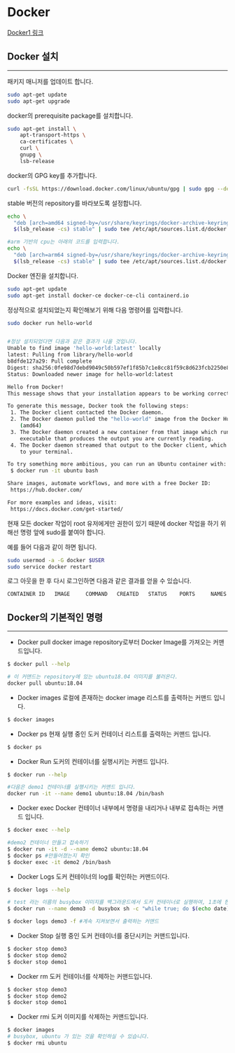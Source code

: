 # Docker
[Docker1 링크](https://helloailab.notion.site/Docker-1-bb3017bde7284a3ea3b0e06ec2639d79)

## Docker 설치
<hr/>  
패키지 매니저를 업데이트 합니다.  

``` bash
sudo apt-get update
sudo apt-get upgrade
```

docker의 prerequisite package를 설치합니다.  
``` bash
sudo apt-get install \
    apt-transport-https \
    ca-certificates \
    curl \
    gnupg \
    lsb-release
```

docker의 GPG key를 추가합니다.  
``` bash
curl -fsSL https://download.docker.com/linux/ubuntu/gpg | sudo gpg --dearmor -o /usr/share/keyrings/docker-archive-keyring.gpg
```

stable 버전의 repository를 바라보도록 설정합니다.  
``` bash
echo \
  "deb [arch=amd64 signed-by=/usr/share/keyrings/docker-archive-keyring.gpg] https://download.docker.com/linux/ubuntu \
  $(lsb_release -cs) stable" | sudo tee /etc/apt/sources.list.d/docker.list > /dev/null

#arm 기반의 cpu는 아래의 코드를 입력합니다.
echo \
  "deb [arch=arm64 signed-by=/usr/share/keyrings/docker-archive-keyring.gpg] https://download.docker.com/linux/ubuntu \
  $(lsb_release -cs) stable" | sudo tee /etc/apt/sources.list.d/docker.list > /dev/null
```

Docker 엔진을 설치합니다.  
``` bash
sudo apt-get update
sudo apt-get install docker-ce docker-ce-cli containerd.io
```

정상적으로 설치되었는지 확인해보기 위해 다음 명령어를 입력합니다.  
``` bash
sudo docker run hello-world


#정상 설치되었다면 다음과 같은 결과가 나올 것입니다.
Unable to find image 'hello-world:latest' locally
latest: Pulling from library/hello-world
b8dfde127a29: Pull complete 
Digest: sha256:0fe98d7debd9049c50b597ef1f85b7c1e8cc81f59c8d623fcb2250e8bec85b38
Status: Downloaded newer image for hello-world:latest

Hello from Docker!
This message shows that your installation appears to be working correctly.

To generate this message, Docker took the following steps:
 1. The Docker client contacted the Docker daemon.
 2. The Docker daemon pulled the "hello-world" image from the Docker Hub.
    (amd64)
 3. The Docker daemon created a new container from that image which runs the
    executable that produces the output you are currently reading.
 4. The Docker daemon streamed that output to the Docker client, which sent it
    to your terminal.

To try something more ambitious, you can run an Ubuntu container with:
 $ docker run -it ubuntu bash

Share images, automate workflows, and more with a free Docker ID:
 https://hub.docker.com/

For more examples and ideas, visit:
 https://docs.docker.com/get-started/
```

현재 모든 docker 작업이 root 유저에게만 권한이 있기 때문에 docker 작업을 하기 위해선 명령 앞에 sudo를 붙여야 합니다.

예를 들어 다음과 같이 하면 됩니다.  
``` bash
sudo usermod -a -G docker $USER
sudo service docker restart
```

로그 아웃을 한 후 다시 로그인하면 다음과 같은 결과를 얻을 수 있습니다.  
``` shell
CONTAINER ID   IMAGE     COMMAND   CREATED   STATUS    PORTS     NAMES
```

## Docker의 기본적인 명령
<hr/>  

* Docker pull
docker image repository로부터 Docker Image를 가져오는 커맨드입니다.  
``` bash
$ docker pull --help

# 이 커맨드는 repository에 있는 ubuntu18.04 이미지를 불러온다.
docker pull ubuntu:18.04
```

* Docker images
로컬에 존재하는 docker image 리스트를 출력하는 커맨드 입니다.  
``` bash
$ docker images
```

* Docker ps
현재 실행 중인 도커 컨테이너 리스트를 출력하는 커맨드 입니다.
``` bash
$ docker ps
```

* Docker Run
도커의 컨테이너를 실행시키는 커맨드 입니다.
``` bash
$ docker run --help

#다음은 demo1 컨테이너를 실행시키는 커맨드 입니다.
docker run -it --name demo1 ubuntu:18.04 /bin/bash
```
* Docker exec
Docker 컨테이너 내부에서 명령을 내리거나 내부로 접속하는 커맨드 입니다.
``` bash
$ docker exec --help

#demo2 컨테이너 만들고 접속하기
$ docker run -it -d --name demo2 ubuntu:18.04
$ docker ps #만들어졌는지 확인
$ docker exec -it demo2 /bin/bash
```

* Docker Logs
도커 컨테이너의 log를 확인하는 커맨드이다.
``` bash
$ docker logs --help

# test 라는 이름의 busybox 이미지를 백그라운드에서 도커 컨테이너로 실행하여, 1초에 한 번씩 현재 시간을 출력하는 커맨드
$ docker run --name demo3 -d busybox sh -c "while true; do $(echo date); sleep 1; done"

$ docker logs demo3 -f #계속 지켜보면서 출력하는 커맨드
```

* Docker Stop
실행 중인 도커 컨테이너를 중단시키는 커맨드입니다.  
``` bash
$ docker stop demo3
$ docker stop demo2
$ docker stop demo1
```

* Docker rm
도커 컨테이너를 삭제하는 커맨드입니다.
``` bash
$ docker stop demo3
$ docker stop demo2
$ docker stop demo1
```

* Docker rmi
도커 이미지를 삭제하는 커맨드입니다.
``` bash
$ docker images
# busybox, ubuntu 가 있는 것을 확인하실 수 있습니다.
$ docker rmi ubuntu
```

